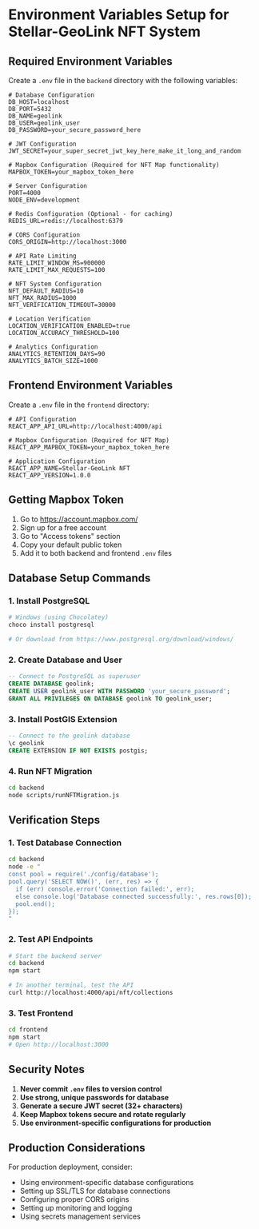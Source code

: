 # Environment Variables Setup for Stellar-GeoLink NFT System

## Required Environment Variables

Create a `.env` file in the `backend` directory with the following variables:

```env
# Database Configuration
DB_HOST=localhost
DB_PORT=5432
DB_NAME=geolink
DB_USER=geolink_user
DB_PASSWORD=your_secure_password_here

# JWT Configuration
JWT_SECRET=your_super_secret_jwt_key_here_make_it_long_and_random

# Mapbox Configuration (Required for NFT Map functionality)
MAPBOX_TOKEN=your_mapbox_token_here

# Server Configuration
PORT=4000
NODE_ENV=development

# Redis Configuration (Optional - for caching)
REDIS_URL=redis://localhost:6379

# CORS Configuration
CORS_ORIGIN=http://localhost:3000

# API Rate Limiting
RATE_LIMIT_WINDOW_MS=900000
RATE_LIMIT_MAX_REQUESTS=100

# NFT System Configuration
NFT_DEFAULT_RADIUS=10
NFT_MAX_RADIUS=1000
NFT_VERIFICATION_TIMEOUT=30000

# Location Verification
LOCATION_VERIFICATION_ENABLED=true
LOCATION_ACCURACY_THRESHOLD=100

# Analytics Configuration
ANALYTICS_RETENTION_DAYS=90
ANALYTICS_BATCH_SIZE=1000
```

## Frontend Environment Variables

Create a `.env` file in the `frontend` directory:

```env
# API Configuration
REACT_APP_API_URL=http://localhost:4000/api

# Mapbox Configuration (Required for NFT Map)
REACT_APP_MAPBOX_TOKEN=your_mapbox_token_here

# Application Configuration
REACT_APP_NAME=Stellar-GeoLink NFT
REACT_APP_VERSION=1.0.0
```

## Getting Mapbox Token

1. Go to https://account.mapbox.com/
2. Sign up for a free account
3. Go to "Access tokens" section
4. Copy your default public token
5. Add it to both backend and frontend `.env` files

## Database Setup Commands

### 1. Install PostgreSQL
```bash
# Windows (using Chocolatey)
choco install postgresql

# Or download from https://www.postgresql.org/download/windows/
```

### 2. Create Database and User
```sql
-- Connect to PostgreSQL as superuser
CREATE DATABASE geolink;
CREATE USER geolink_user WITH PASSWORD 'your_secure_password';
GRANT ALL PRIVILEGES ON DATABASE geolink TO geolink_user;
```

### 3. Install PostGIS Extension
```sql
-- Connect to the geolink database
\c geolink
CREATE EXTENSION IF NOT EXISTS postgis;
```

### 4. Run NFT Migration
```bash
cd backend
node scripts/runNFTMigration.js
```

## Verification Steps

### 1. Test Database Connection
```bash
cd backend
node -e "
const pool = require('./config/database');
pool.query('SELECT NOW()', (err, res) => {
  if (err) console.error('Connection failed:', err);
  else console.log('Database connected successfully:', res.rows[0]);
  pool.end();
});
"
```

### 2. Test API Endpoints
```bash
# Start the backend server
cd backend
npm start

# In another terminal, test the API
curl http://localhost:4000/api/nft/collections
```

### 3. Test Frontend
```bash
cd frontend
npm start
# Open http://localhost:3000
```

## Security Notes

1. **Never commit `.env` files to version control**
2. **Use strong, unique passwords for database**
3. **Generate a secure JWT secret (32+ characters)**
4. **Keep Mapbox tokens secure and rotate regularly**
5. **Use environment-specific configurations for production**

## Production Considerations

For production deployment, consider:
- Using environment-specific database configurations
- Setting up SSL/TLS for database connections
- Configuring proper CORS origins
- Setting up monitoring and logging
- Using secrets management services
